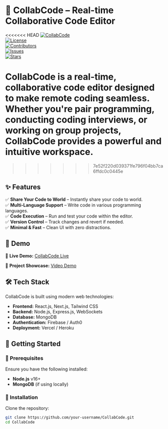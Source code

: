 # 🚀 CollabCode – Real-time Collaborative Code Editor  

<<<<<<< HEAD
[![CollabCode](https://img.shields.io/badge/Collab-Code-Building%20Together-blue)]()  
[![License](https://img.shields.io/github/license/tirth1207/Collab-Code)]()  
[![Contributors](https://img.shields.io/github/contributors/tirth1207/Collab-Code)]()  
[![Issues](https://img.shields.io/github/issues/tirth1207/Collab-Code)]()  
[![Stars](https://img.shields.io/github/stars/tirth1207/Collab-Code?style=social)]()  

CollabCode is a **real-time, collaborative code editor** designed to make remote coding seamless. Whether you're pair programming, conducting coding interviews, or working on group projects, CollabCode provides a powerful and intuitive workspace.  
=======
>>>>>>> 7e52f220d039371fe796f04bb7ca6ffdc0c0445e

## ✨ Features  
✅ **Share Your Code to World** – Instantly share your code to world.  
✅ **Multi-Language Support** – Write code in various programming languages.  
✅ **Code Execution** – Run and test your code within the editor.  
✅ **Version Control** – Track changes and revert if needed.  
✅ **Minimal & Fast** – Clean UI with zero distractions.  

## 🎯 Demo  
🚀 **Live Demo:** [CollabCode Live](https://your-live-demo-link.com)  

🔧 **Project Showcase:** [Video Demo](https://your-demo-video-link.com)  

## 🛠️ Tech Stack  
CollabCode is built using modern web technologies:  
- **Frontend:** React.js, Next.js, Tailwind CSS  
- **Backend:** Node.js, Express.js, WebSockets  
- **Database:** MongoDB  
- **Authentication:** Firebase / Auth0  
- **Deployment:** Vercel / Heroku  

## 🚀 Getting Started  

### 🔹 Prerequisites  
Ensure you have the following installed:  
- **Node.js** v16+  
- **MongoDB** (if using locally)  

### 🔹 Installation  

Clone the repository:  
```sh
git clone https://github.com/your-username/CollabCode.git
cd CollabCode
